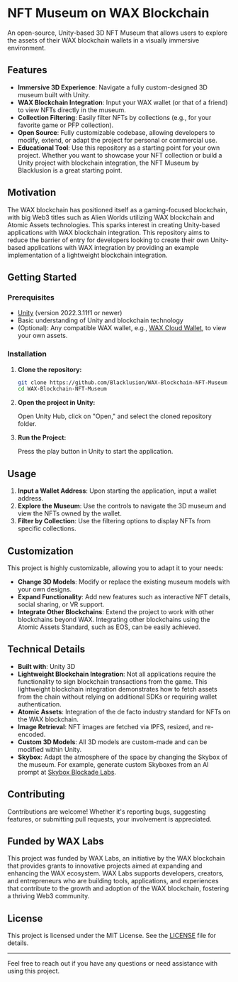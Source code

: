 # NFT Museum on WAX Blockchain

An open-source, Unity-based 3D NFT Museum that allows users to explore the assets of their WAX blockchain wallets in a visually immersive environment.

## Features

- **Immersive 3D Experience**: Navigate a fully custom-designed 3D museum built with Unity.
- **WAX Blockchain Integration**: Input your WAX wallet (or that of a friend) to view NFTs directly in the museum.
- **Collection Filtering**: Easily filter NFTs by collections (e.g., for your favorite game or PFP collection).
- **Open Source**: Fully customizable codebase, allowing developers to modify, extend, or adapt the project for personal or commercial use.
- **Educational Tool**: Use this repository as a starting point for your own project. Whether you want to showcase your NFT collection or build a Unity project with blockchain integration, the NFT Museum by Blacklusion is a great starting point.

## Motivation

The WAX blockchain has positioned itself as a gaming-focused blockchain, with big Web3 titles such as Alien Worlds utilizing WAX blockchain and Atomic Assets technologies. This sparks interest in creating Unity-based applications with WAX blockchain integration. This repository aims to reduce the barrier of entry for developers looking to create their own Unity-based applications with WAX integration by providing an example implementation of a lightweight blockchain integration.

## Getting Started

### Prerequisites

- [Unity](https://unity.com/) (version 2022.3.11f1 or newer)
- Basic understanding of Unity and blockchain technology
- (Optional): Any compatible WAX wallet, e.g., [WAX Cloud Wallet](https://wallet.wax.io/), to view your own assets.

### Installation

1. **Clone the repository:**

    ```bash
    git clone https://github.com/Blacklusion/WAX-Blockchain-NFT-Museum
    cd WAX-Blockchain-NFT-Museum
    ```

2. **Open the project in Unity:**

    Open Unity Hub, click on "Open," and select the cloned repository folder.

3. **Run the Project:**

    Press the play button in Unity to start the application.

## Usage

1. **Input a Wallet Address**: Upon starting the application, input a wallet address.
2. **Explore the Museum**: Use the controls to navigate the 3D museum and view the NFTs owned by the wallet.
3. **Filter by Collection**: Use the filtering options to display NFTs from specific collections.

## Customization

This project is highly customizable, allowing you to adapt it to your needs:

- **Change 3D Models**: Modify or replace the existing museum models with your own designs.
- **Expand Functionality**: Add new features such as interactive NFT details, social sharing, or VR support.
- **Integrate Other Blockchains**: Extend the project to work with other blockchains beyond WAX. Integrating other blockchains using the Atomic Assets Standard, such as EOS, can be easily achieved.

## Technical Details

- **Built with**: Unity 3D
- **Lightweight Blockchain Integration**: Not all applications require the functionality to sign blockchain transactions from the game. This lightweight blockchain integration demonstrates how to fetch assets from the chain without relying on additional SDKs or requiring wallet authentication.
- **Atomic Assets**: Integration of the de facto industry standard for NFTs on the WAX blockchain.
- **Image Retrieval**: NFT images are fetched via IPFS, resized, and re-encoded.
- **Custom 3D Models**: All 3D models are custom-made and can be modified within Unity.
- **Skybox**: Adapt the atmosphere of the space by changing the Skybox of the museum. For example, generate custom Skyboxes from an AI prompt at [Skybox Blockade Labs](https://skybox.blockadelabs.com/).

## Contributing

Contributions are welcome! Whether it's reporting bugs, suggesting features, or submitting pull requests, your involvement is appreciated.

## Funded by WAX Labs
This project was funded by WAX Labs, an initiative by the WAX blockchain that provides grants to innovative projects aimed at expanding and enhancing the WAX ecosystem. WAX Labs supports developers, creators, and entrepreneurs who are building tools, applications, and experiences that contribute to the growth and adoption of the WAX blockchain, fostering a thriving Web3 community.

## License

This project is licensed under the MIT License. See the [LICENSE](/LICENSE) file for details.

---

Feel free to reach out if you have any questions or need assistance with using this project.
